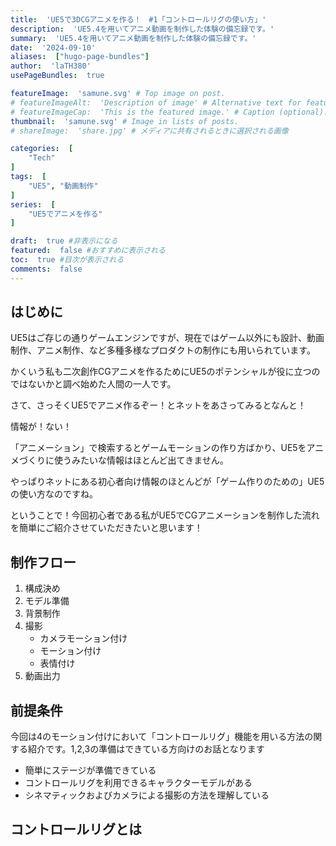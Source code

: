 ```yaml
---
title:  'UE5で3DCGアニメを作る！　#1「コントロールリグの使い方」'
description:  'UE5.4を用いてアニメ動画を制作した体験の備忘録です。'
summary:  'UE5.4を用いてアニメ動画を制作した体験の備忘録です。'
date:  '2024-09-10'
aliases:  ["hugo-page-bundles"]
author:  'laTH380'
usePageBundles:  true

featureImage:  'samune.svg' # Top image on post.
# featureImageAlt:  'Description of image' # Alternative text for featured image.
# featureImageCap:  'This is the featured image.' # Caption (optional).
thumbnail:  'samune.svg' # Image in lists of posts.
# shareImage:  'share.jpg' # メディアに共有されるときに選択される画像

categories:  [
    "Tech"
]
tags:  [
    "UE5", "動画制作"
]
series:  [
    "UE5でアニメを作る"
]

draft:  true #非表示になる
featured:  false #おすすめに表示される
toc:  true #目次が表示される
comments:  false
---
```

## はじめに
UE5はご存じの通りゲームエンジンですが、現在ではゲーム以外にも設計、動画制作、アニメ制作、など多種多様なプロダクトの制作にも用いられています。

かくいう私も二次創作CGアニメを作るためにUE5のポテンシャルが役に立つのではないかと調べ始めた人間の一人です。

さて、さっそくUE5でアニメ作るぞー！とネットをあさってみるとなんと！

情報が！ない！

「アニメーション」で検索するとゲームモーションの作り方ばかり、UE5をアニメづくりに使うみたいな情報はほとんど出てきません。

やっぱりネットにある初心者向け情報のほとんどが「ゲーム作りのための」UE5の使い方なのですね。

ということで！今回初心者である私がUE5でCGアニメーションを制作した流れを簡単にご紹介させていただきたいと思います！

## 制作フロー
1. 構成決め
2. モデル準備
3. 背景制作
4. 撮影
   - カメラモーション付け
   - モーション付け
   - 表情付け
5. 動画出力

## 前提条件
今回は4のモーション付けにおいて「コントロールリグ」機能を用いる方法の関する紹介です。1,2,3の準備はできている方向けのお話となります
- 簡単にステージが準備できている
- コントロールリグを利用できるキャラクターモデルがある
- シネマティックおよびカメラによる撮影の方法を理解している

## コントロールリグとは
